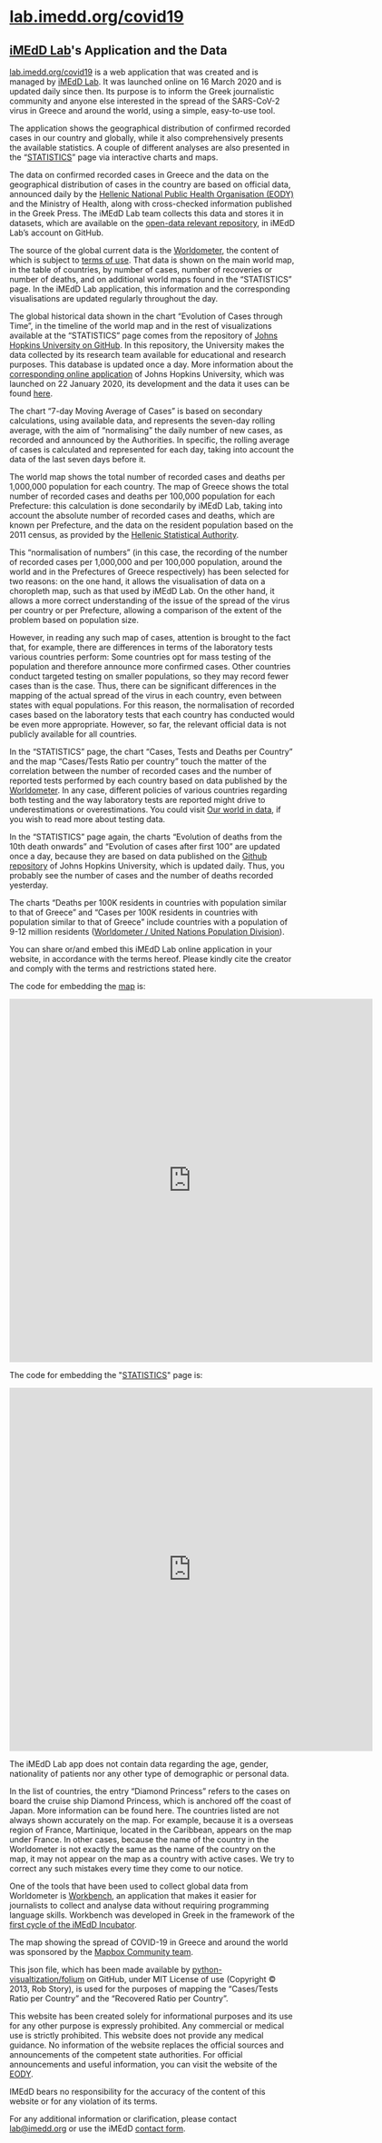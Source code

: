 # [lab.imedd.org/covid19](lab.imedd.org/covid19)
## [iMEdD Lab](https://www.imedd.org/imedd-lab/)'s Application and the Data

[lab.imedd.org/covid19](lab.imedd.org/covid19) is a web application that was created and is managed by [iMEdD Lab](https://www.imedd.org/imedd-lab/). It was launched online on 16 March 2020 and is updated daily since then. Its purpose is to inform the Greek journalistic community and anyone else interested in the spread of the SARS-CoV-2 virus in Greece and around the world, using a simple, easy-to-use tool.

The application shows the geographical distribution of confirmed recorded cases in our country and globally, while it also comprehensively presents the available statistics. A couple of different analyses are also presented in the “[STATISTICS](https://lab.imedd.org/covid19/stats/)” page via interactive charts and maps.

The data on confirmed recorded cases in Greece and the data on the geographical distribution of cases in the country are based on official data, announced daily by the [Hellenic National Public Health Organisation (EODY)](https://eody.gov.gr/) and the Ministry of Health, along with cross-checked information published in the Greek Press. The iMEdD Lab team collects this data and stores it in datasets, which are available on the [open-data relevant repository](https://github.com/iMEdD-Lab/open-data/tree/master/COVID-19), in iMEdD Lab’s account on GitHub.

The source of the global current data is the [Worldometer](https://www.worldometers.info/coronavirus/), the content of which is subject to [terms of use](https://www.worldometers.info/disclaimer/). That data is shown on the main world map, in the table of countries, by number of cases, number of recoveries or number of deaths, and on additional world maps found in the “STATISTICS” page. In the iMEdD Lab application, this information and the corresponding visualisations are updated regularly throughout the day.

The global historical data shown in the chart “Evolution of Cases through Time”, in the timeline of the world map and in the rest of visualizations available at the “STATISTICS” page comes from the repository of [Johns Hopkins University on GitHub](https://github.com/CSSEGISandData/COVID-19). In this repository, the University makes the data collected by its research team available for educational and research purposes. This database is updated once a day. More information about the [corresponding online application](https://coronavirus.jhu.edu/map.html) of Johns Hopkins University, which was launched on 22 January 2020, its development and the data it uses can be found [here](https://coronavirus.jhu.edu/map-faq).

The chart “7-day Moving Average of Cases” is based on secondary calculations, using available data, and represents the seven-day rolling average, with the aim of “normalising” the daily number of new cases, as recorded and announced by the Authorities. In specific, the rolling average of cases is calculated and represented for each day, taking into account the data of the last seven days before it.

The world map shows the total number of recorded cases and deaths per 1,000,000 population for each country. The map of Greece shows the total number of recorded cases and deaths per 100,000 population for each Prefecture: this calculation is done secondarily by iMEdD Lab, taking into account the absolute number of recorded cases and deaths, which are known per Prefecture, and the data on the resident population based on the 2011 census, as provided by the [Hellenic Statistical Authority](https://www.statistics.gr/el/statistics/-/publication/SAM03/-).

This “normalisation of numbers” (in this case, the recording of the number of recorded cases per 1,000,000 and per 100,000 population, around the world and in the Prefectures of Greece respectively) has been selected for two reasons: on the one hand, it allows the visualisation of data on a choropleth map, such as that used by iMEdD Lab. On the other hand, it allows a more correct understanding of the issue of the spread of the virus per country or per Prefecture, allowing a comparison of the extent of the problem based on population size.

However, in reading any such map of cases, attention is brought to the fact that, for example, there are differences in terms of the laboratory tests various countries perform: Some countries opt for mass testing of the population and therefore announce more confirmed cases. Other countries conduct targeted testing on smaller populations, so they may record fewer cases than is the case. Thus, there can be significant differences in the mapping of the actual spread of the virus in each country, even between states with equal populations. For this reason, the normalisation of recorded cases based on the laboratory tests that each country has conducted would be even more appropriate. However, so far, the relevant official data is not publicly available for all countries.

In the “STATISTICS” page, the chart “Cases, Tests and Deaths per Country” and the map “Cases/Tests Ratio per country” touch the matter of the correlation between the number of recorded cases and the number of reported tests performed by each country based on data published by the [Worldometer](https://www.worldometers.info/coronavirus/). In any case, different policies of various countries regarding both testing and the way laboratory tests are reported might drive to underestimations or overestimations. You could visit [Our world in data](https://ourworldindata.org/coronavirus-testing), if you wish to read more about testing data.

In the “STATISTICS” page again, the charts “Evolution of deaths from the 10th death onwards” and “Evolution of cases after first 100” are updated once a day, because they are based on data published on the [Github repository](https://github.com/CSSEGISandData/COVID-19) of Johns Hopkins University, which is updated daily. Thus, you probably see the number of cases and the number of deaths recorded yesterday.

The charts “Deaths per 100K residents in countries with population similar to that of Greece” and “Cases per 100K residents in countries with population similar to that of Greece” include countries with a population of 9-12 million residents ([Worldometer / United Nations Population Division](https://www.worldometers.info/world-population/population-by-country/)).

You can share or/and embed this iMEdD Lab online application in your website, in accordance with the terms hereof. Please kindly cite the creator and comply with the terms and restrictions stated here.

The code for embedding the [map](https://lab.imedd.org/covid19/) is:

<iframe
src="https://lab.imedd.org/covid19/?lang=en"
style="border:0px #ffffff none;"
name="imedd-covid"
scrolling="no"
frameborder="1"
marginheight="0px"
marginwidth="0px"
height="640px"
width="640px"
allowfullscreen>
</iframe>


The code for embedding the "[STATISTICS](https://lab.imedd.org/covid19/stats/)" page is:

<iframe
src="https://lab.imedd.org/covid19/stats/?lang=en"
style="border:0px #ffffff none;"
name="imedd-covid-stats"
frameborder="1"
marginheight="0px"
marginwidth="0px"
height="640px"
width="640px"
allowfullscreen>
</iframe>

The iMEdD Lab app does not contain data regarding the age, gender, nationality of patients nor any other type of demographic or personal data.

In the list of countries, the entry “Diamond Princess” refers to the cases on board the cruise ship Diamond Princess, which is anchored off the coast of Japan. More information can be found here. The countries listed are not always shown accurately on the map. For example, because it is a overseas region of France, Martinique, located in the Caribbean, appears on the map under France. In other cases, because the name of the country in the Worldometer is not exactly the same as the name of the country on the map, it may not appear on the map as a country with active cases. We try to correct any such mistakes every time they come to our notice.

One of the tools that have been used to collect global data from Worldometer is [Workbench](https://workbenchdata.com/gr/), an application that makes it easier for journalists to collect and analyse data without requiring programming language skills. Workbench was developed in Greek in the framework of the [first cycle of the iMEdD Incubator](https://www.imedd.org/el/inhouse/workbench/).

The map showing the spread of COVID-19 in Greece and around the world was sponsored by the [Mapbox Community team](https://www.mapbox.com/community/).

This json file, which has been made available by [python-visualtization/folium](https://github.com/python-visualization/folium) on GitHub, under MIT License of use (Copyright © 2013, Rob Story), is used for the purposes of mapping the “Cases/Tests Ratio per Country” and the “Recovered Ratio per Country”.

This website has been created solely for informational purposes and its use for any other purpose is expressly prohibited. Any commercial or medical use is strictly prohibited. This website does not provide any medical guidance. No information of the website replaces the official sources and announcements of the competent state authorities. For official announcements and useful information, you can visit the website of the [EODY](https://eody.gov.gr/).

IMEdD bears no responsibility for the accuracy of the content of this website or for any violation of its terms.

For any additional information or clarification, please contact lab@imedd.org or use the iMEdD [contact form](https://www.imedd.org/el/contact/).
